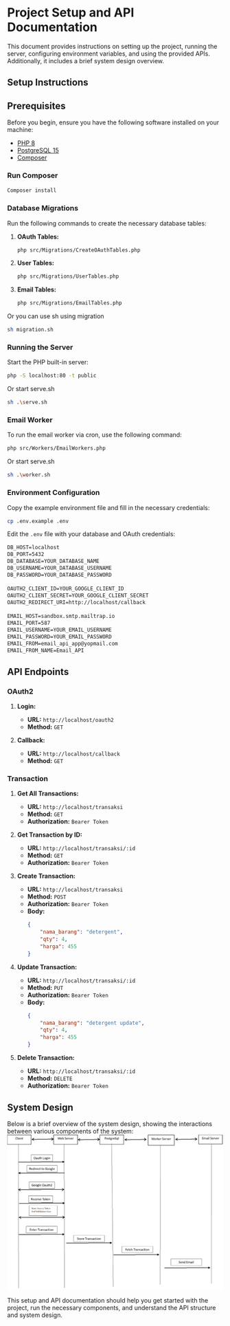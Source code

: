 
# Project Setup and API Documentation

This document provides instructions on setting up the project, running the server, configuring environment variables, and using the provided APIs. Additionally, it includes a brief system design overview.

## Setup Instructions

## Prerequisites
Before you begin, ensure you have the following software installed on your machine:

- [PHP 8](https://www.php.net/)
- [PostgreSQL 15](https://www.postgresql.org/)
- [Composer](https://getcomposer.org/)

### Run Composer

```bash
Composer install
```

### Database Migrations
Run the following commands to create the necessary database tables:

1. **OAuth Tables:**
   ```bash
   php src/Migrations/CreateOAuthTables.php
   ```

2. **User Tables:**
   ```bash
   php src/Migrations/UserTables.php
   ```

3. **Email Tables:**
   ```bash
   php src/Migrations/EmailTables.php
   ```

Or you can use sh using migration
   ```bash
   sh migration.sh
   ``` 

### Running the Server
Start the PHP built-in server:
```bash
php -S localhost:80 -t public
```

Or start serve.sh
```bash
sh .\serve.sh
```

### Email Worker
To run the email worker via cron, use the following command:
```bash
php src/Workers/EmailWorkers.php
```

Or start serve.sh
```bash
sh .\worker.sh
```

### Environment Configuration
Copy the example environment file and fill in the necessary credentials:
```bash
cp .env.example .env
```

Edit the `.env` file with your database and OAuth credentials:
```
DB_HOST=localhost
DB_PORT=5432
DB_DATABASE=YOUR_DATABASE_NAME
DB_USERNAME=YOUR_DATABASE_USERNAME
DB_PASSWORD=YOUR_DATABASE_PASSWORD

OAUTH2_CLIENT_ID=YOUR_GOOGLE_CLIENT_ID
OAUTH2_CLIENT_SECRET=YOUR_GOOGLE_CLIENT_SECRET
OAUTH2_REDIRECT_URI=http://localhost/callback

EMAIL_HOST=sandbox.smtp.mailtrap.io
EMAIL_PORT=587
EMAIL_USERNAME=YOUR_EMAIL_USERNAME
EMAIL_PASSWORD=YOUR_EMAIL_PASSWORD
EMAIL_FROM=email_api_app@yopmail.com
EMAIL_FROM_NAME=Email_API
```

## API Endpoints

### OAuth2

1. **Login:**
   - **URL:** `http://localhost/oauth2`
   - **Method:** `GET`

2. **Callback:**
   - **URL:** `http://localhost/callback`
   - **Method:** `GET`

### Transaction

1. **Get All Transactions:**
   - **URL:** `http://localhost/transaksi`
   - **Method:** `GET`
   - **Authorization:** `Bearer Token`

2. **Get Transaction by ID:**
   - **URL:** `http://localhost/transaksi/:id`
   - **Method:** `GET`
   - **Authorization:** `Bearer Token`

3. **Create Transaction:**
   - **URL:** `http://localhost/transaksi`
   - **Method:** `POST`
   - **Authorization:** `Bearer Token`
   - **Body:**
     ```json
     {
         "nama_barang": "detergent",
         "qty": 4,
         "harga": 455
     }
     ```

4. **Update Transaction:**
   - **URL:** `http://localhost/transaksi/:id`
   - **Method:** `PUT`
   - **Authorization:** `Bearer Token`
   - **Body:**
     ```json
     {
         "nama_barang": "detergent update",
         "qty": 4,
         "harga": 455
     }
     ```

5. **Delete Transaction:**
   - **URL:** `http://localhost/transaksi/:id`
   - **Method:** `DELETE`
   - **Authorization:** `Bearer Token`

## System Design

Below is a brief overview of the system design, showing the interactions between various components of the system:
![System Design](img/designSistem.png)

This setup and API documentation should help you get started with the project, run the necessary components, and understand the API structure and system design.
